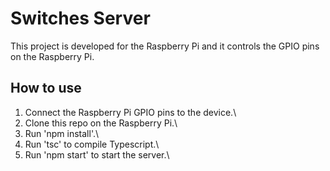 # Switches Server

This project is developed for the Raspberry Pi and it controls the GPIO pins on the Raspberry Pi.

## How to use

1. Connect the Raspberry Pi GPIO pins to the device.\
2. Clone this repo on the Raspberry Pi.\
3. Run 'npm install'.\
4. Run 'tsc' to compile Typescript.\
5. Run 'npm start' to start the server.\
